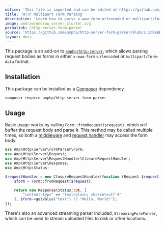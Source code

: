 ```yaml
---
notice: 'This file is imported and can be edited at https://github.com/amphp/http-server-form-parser/blob/2.x/README.md'
title: 'HTTP Multipart Form Parsing'
description: 'Learn how to parse x-www-form-urlencoded or multipart/form-data data submitted to an HTTP server request handler.'
image: undraw/undraw_server_cluster.svg
permalink: /http-server-form-parser
source: 'https://github.com/amphp/http-server-form-parser/blob/2.x/README.md'
layout: docs
---
```

This package is an add-on to [`amphp/http-server`](https://github.com/amphp/http-server), which allows parsing request bodies as forms in either `x-www-form-urlencoded` or `multipart/form-data` format.

## Installation

This package can be installed as a [Composer](https://getcomposer.org/) dependency.

```bash
composer require amphp/http-server-form-parser
```

## Usage

Basic usage works by calling `Form::fromRequest($request)`, which will buffer the request body and parse it. This method may be called multiple times, so both a [middleware](https://github.com/amphp/http-server#middleware) and [request handler](https://github.com/amphp/http-server#requesthandler) may access the form body.

```php
use Amp\Http\Server\FormParser\Form;
use Amp\Http\Server\Request;
use Amp\Http\Server\RequestHandler\ClosureRequestHandler;
use Amp\Http\Server\Response;
use Amp\Http\Status;

$requestHandler = new ClosureRequestHandler(function (Request $request) {
    $form = Form::fromRequest($request);

    return new Response(Status::OK, [
        "content-type" => "text/plain; charset=utf-8"
    ], $form->getValue("text") ?? "Hello, World!");
});
```

There's also an advanced streaming parser included, `StreamingFormParser`, which can be used to stream uploaded files to disk or other locations.
